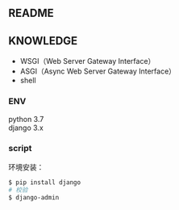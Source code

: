 ## README

## KNOWLEDGE

- WSGI（Web Server Gateway Interface）
- ASGI（Async Web Server Gateway Interface）
- shell


### ENV

python 3.7  
django 3.x


### script

环境安装：
```bash
$ pip install django
# 校验
$ django-admin
```

